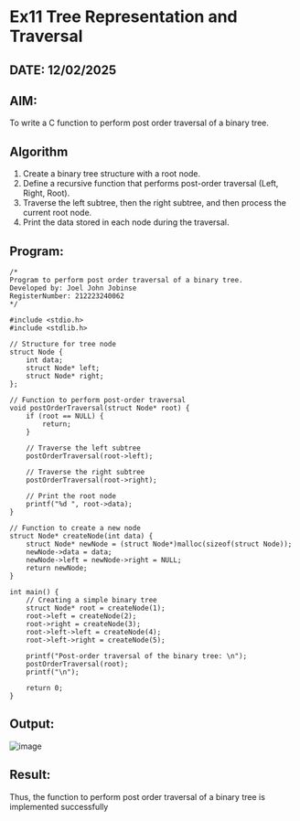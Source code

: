 # Ex11 Tree Representation and Traversal
## DATE: 12/02/2025
## AIM:
To write a C function to perform post order traversal of a binary tree.

## Algorithm
1. Create a binary tree structure with a root node.
2. Define a recursive function that performs post-order traversal (Left, Right, Root).
3. Traverse the left subtree, then the right subtree, and then process the current root node.
4. Print the data stored in each node during the traversal.

## Program:
```
/*
Program to perform post order traversal of a binary tree.
Developed by: Joel John Jobinse
RegisterNumber: 212223240062
*/

#include <stdio.h>
#include <stdlib.h>

// Structure for tree node
struct Node {
    int data;
    struct Node* left;
    struct Node* right;
};

// Function to perform post-order traversal
void postOrderTraversal(struct Node* root) {
    if (root == NULL) {
        return;
    }

    // Traverse the left subtree
    postOrderTraversal(root->left);

    // Traverse the right subtree
    postOrderTraversal(root->right);

    // Print the root node
    printf("%d ", root->data);
}

// Function to create a new node
struct Node* createNode(int data) {
    struct Node* newNode = (struct Node*)malloc(sizeof(struct Node));
    newNode->data = data;
    newNode->left = newNode->right = NULL;
    return newNode;
}

int main() {
    // Creating a simple binary tree
    struct Node* root = createNode(1);
    root->left = createNode(2);
    root->right = createNode(3);
    root->left->left = createNode(4);
    root->left->right = createNode(5);

    printf("Post-order traversal of the binary tree: \n");
    postOrderTraversal(root);
    printf("\n");

    return 0;
}
```

## Output:
![image](https://github.com/user-attachments/assets/84a26165-8be8-4f26-bf66-74472a36ee48)


## Result:
Thus, the function to perform post order traversal of a binary tree is implemented successfully
